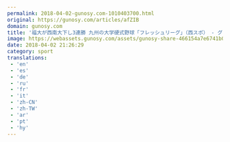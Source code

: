 ```yaml
---
permalink: 2018-04-02-gunosy.com-1010403700.html
original: https://gunosy.com/articles/afZIB
domain: gunosy.com
title: '福大が西南大下し3連勝 九州の大学硬式野球「フレッシュリーグ」（西スポ） - グノシー'
image: https://webassets.gunosy.com/assets/gunosy-share-466154a7e6741b0dbc8895ceff97e34818892a0e7dbc05d641d2606f8820dd35.jpg
date: 2018-04-02 21:26:29
category: sport
translations: 
 - 'en'
 - 'es'
 - 'de'
 - 'ru'
 - 'fr'
 - 'it'
 - 'zh-CN'
 - 'zh-TW'
 - 'ar'
 - 'pt'
 - 'hy'
---
```



